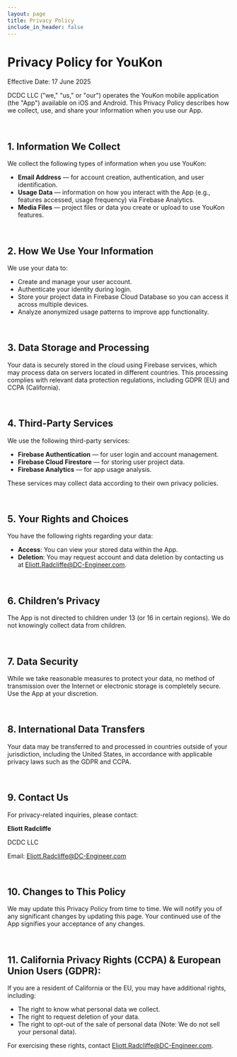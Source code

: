 ```yaml
---
layout: page
title: Privacy Policy
include_in_header: false
---
```


# Privacy Policy for YouKon
Effective Date: 17 June 2025

DCDC LLC ("we," "us," or "our") operates the YouKon mobile application (the "App") available on iOS and Android. This Privacy Policy describes how we collect, use, and share your information when you use our App.

<br>

## 1. Information We Collect
We collect the following types of information when you use YouKon:
- **Email Address** — for account creation, authentication, and user identification.
- **Usage Data** — information on how you interact with the App (e.g., features accessed, usage frequency) via Firebase Analytics.
- **Media Files** — project files or data you create or upload to use YouKon features.

<br>

## 2. How We Use Your Information
We use your data to:
- Create and manage your user account.
- Authenticate your identity during login.
- Store your project data in Firebase Cloud Database so you can access it across multiple devices.
- Analyze anonymized usage patterns to improve app functionality.

<br>

## 3. Data Storage and Processing
Your data is securely stored in the cloud using Firebase services, which may process data on servers located in different countries. This processing complies with relevant data protection regulations, including GDPR (EU) and CCPA (California).

<br>

## 4. Third-Party Services
We use the following third-party services:
- **Firebase Authentication** — for user login and account management.
- **Firebase Cloud Firestore** — for storing user project data.
- **Firebase Analytics** — for app usage analysis.

These services may collect data according to their own privacy policies.

<br>

## 5. Your Rights and Choices
You have the following rights regarding your data:
- **Access**: You can view your stored data within the App.
- **Deletion**: You may request account and data deletion by contacting us at Eliott.Radcliffe@DC-Engineer.com.

<br>

## 6. Children’s Privacy
The App is not directed to children under 13 (or 16 in certain regions). We do not knowingly collect data from children.

<br>

## 7. Data Security
While we take reasonable measures to protect your data, no method of transmission over the Internet or electronic storage is completely secure. Use the App at your discretion.

<br>

## 8. International Data Transfers
Your data may be transferred to and processed in countries outside of your jurisdiction, including the United States, in accordance with applicable privacy laws such as the GDPR and CCPA.

<br>

## 9. Contact Us
For privacy-related inquiries, please contact:

**Eliott Radcliffe**

DCDC LLC

Email: Eliott.Radcliffe@DC-Engineer.com 

<br>

## 10. Changes to This Policy
We may update this Privacy Policy from time to time. We will notify you of any significant changes by updating this page. Your continued use of the App signifies your acceptance of any changes.

<br>

## 11. California Privacy Rights (CCPA) & European Union Users (GDPR):
If you are a resident of California or the EU, you may have additional rights, including:
- The right to know what personal data we collect.
- The right to request deletion of your data.
- The right to opt-out of the sale of personal data (Note: We do not sell your personal data).

For exercising these rights, contact Eliott.Radcliffe@DC-Engineer.com.
